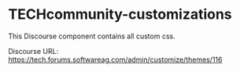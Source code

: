 # TECHcommunity-customizations

This Discourse component contains all custom css.

Discourse URL: https://tech.forums.softwareag.com/admin/customize/themes/116
